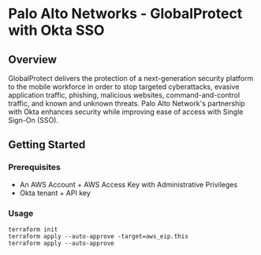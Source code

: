 # Palo Alto Networks - GlobalProtect with Okta SSO

## Overview

GlobalProtect delivers the protection of a next-generation security platform to the mobile workforce in order to stop targeted cyberattacks, evasive application traffic, phishing, malicious websites, command-and-control traffic, and known and unknown threats. Palo Alto Network's partnership with Okta enhances security while improving ease of access with Single Sign-On (SSO).

## Getting Started

### Prerequisites

- An AWS Account + AWS Access Key with Administrative Privileges
- Okta tenant + API key

### Usage

```
terraform init
terraform apply --auto-approve -target=aws_eip.this
terraform apply --auto-approve
```
